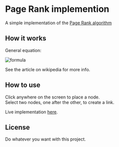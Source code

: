 # Page Rank implemention

A simple implementation of the [Page Rank algorithm](https://en.wikipedia.org/wiki/PageRank#Simplified_algorithm)

## How it works

General equation:

![formula](https://wikimedia.org/api/rest_v1/media/math/render/svg/8a8c0a807f62331cc1740dd6c0f28ac1809926c7)

See the article on wikipedia for more info.

## How to use

Click anywhere on the screen to place a node.<br>
Select two nodes, one after the other, to create a link.

Live implementation [here](https://alexperathoner.github.io/PageRank/).

## License

Do whatever you want with this project.